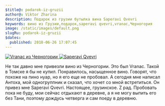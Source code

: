 ```yaml
---
$title@: podarok-iz-gruzii
author@: Viktor Zharina
description: Подарок из грузии бутылка вина Saperavi Qvevri
keywords: вино из Грузии,подарок,saperavi qvevri,vranac,Черногория
image: /static/images/default.png
slugRu: podarok-iz-gruzii
$dates:
  published: 2018-06-26 17:07:45
---
```

<div id="lightgallery" class="lightgallery">
    <a href="/static/images/orig/vranac.jpg">
        <img  src="/static/images/orig/vranac.jpg" alt="Vranac из Черногории" />
    </a>
    <a href="/static/images/orig/saperavi_qvevri.jpg">
        <img src="/static/images/orig/saperavi_qvevri.jpg" alt="Saperavi Qvevri" />
    </a>
</div>

<p>
    Не так давно мне привезли вино из Черногории. Это был Vranac. Такой в Томске я бы не купил. Понравилось, насыщенное вино. Говорят, что похоже на пино нуар, но я его еще не пробовал.
    А сегодня мне написал Антоха, мой одногруппник и сказал, что хочет со мной встретиться. Он привез мне Saperavi Qvevri. Настоящее, грузинское. Z рад. Пробовать пока не буду, мои сейчас отдыхают в деревне, а я не могу выпить его без Тани, поэтому дождусь четверга и сам поеду в деревню.
</p>